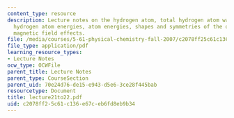 ```yaml
---
content_type: resource
description: Lecture notes on the hydrogen atom, total hydrogen atom wavefunctions,
  hydrogen atom energies, atom energies, shapes and symmetries of the orbitals, and
  magnetic field effects.
file: /media/courses/5-61-physical-chemistry-fall-2007/c2078ff25c61c136e67ceb6fd8eb9b34_lecture21to22.pdf
file_type: application/pdf
learning_resource_types:
- Lecture Notes
ocw_type: OCWFile
parent_title: Lecture Notes
parent_type: CourseSection
parent_uid: 70e24d76-de15-e943-d5e6-3ce28f445bab
resourcetype: Document
title: lecture21to22.pdf
uid: c2078ff2-5c61-c136-e67c-eb6fd8eb9b34
---
```

